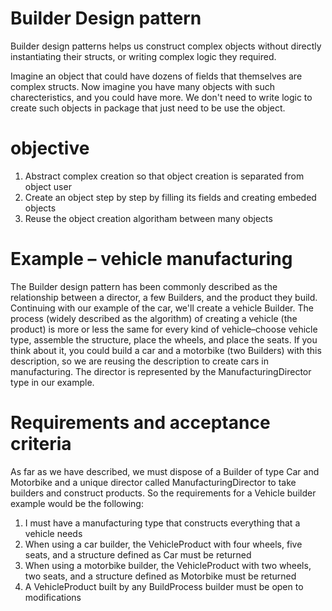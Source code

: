 # Builder Design pattern

Builder design patterns helps us construct complex objects without directly instantiating their structs, or writing complex logic they required.

Imagine an object that could have dozens of fields that themselves are complex structs. Now imagine you have many objects with such charecteristics, and you could have more. We don't need to write logic to create such objects in package that just need to be use the object.

# objective
1. Abstract complex creation so that object creation is separated from object user
2. Create an object step by step by filling its fields and creating embeded objects 
3. Reuse the object creation algoritham between many objects

# Example – vehicle manufacturing
The Builder design pattern has been commonly described as the relationship between a director, a few Builders, and the product they build. Continuing with our example of the car, we'll create a vehicle Builder. The process (widely described as the algorithm) of creating a vehicle (the product) is more or less the same for every kind of vehicle–choose vehicle type, assemble the structure, place the wheels, and place the seats. If you think about it, you could build a car and a motorbike (two Builders) with this description, so we are reusing the description to create cars in manufacturing. The director is represented by the ManufacturingDirector type in our example.

# Requirements and acceptance criteria
As far as we have described, we must dispose of a Builder of type Car and Motorbike and a unique director called ManufacturingDirector to take builders and construct products. So the requirements for a Vehicle builder example would be the following:
1. I must have a manufacturing type that constructs everything that a vehicle needs 
2. When using a car builder, the VehicleProduct with four wheels, five seats, and a structure defined as Car must be returned
3. When using a motorbike builder, the VehicleProduct with two wheels, two seats, and a structure defined as Motorbike must be returned
4. A VehicleProduct built by any BuildProcess builder must be open to modifications